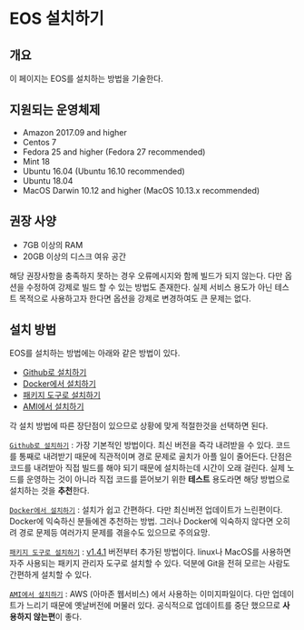 # EOS 설치하기

## 개요

이 페이지는 EOS를 설치하는 방법을 기술한다.

## 지원되는 운영체제

* Amazon 2017.09 and higher
* Centos 7
* Fedora 25 and higher \(Fedora 27 recommended\)
* Mint 18
* Ubuntu 16.04 \(Ubuntu 16.10 recommended\)
* Ubuntu 18.04
* MacOS Darwin 10.12 and higher \(MacOS 10.13.x recommended\)

## 권장 사양

* 7GB 이상의 RAM
* 20GB 이상의 디스크 여유 공간

해당 권장사항을 충족하지 못하는 경우 오류메시지와 함께 빌드가 되지 않는다. 다만 옵션을 수정하여 강제로 빌드 할 수 있는 방법도 존재한다. 실제 서비스 용도가 아닌 테스트 목적으로 사용하고자 한다면 옵션을 강제로 변경하여도 큰 문제는 없다.

## 설치 방법

EOS를 설치하는 방법에는 아래와 같은 방법이 있다.

* [Github로 설치하기](github.md)
* [Docker에서 설치하기](docker.md)
* [패키지 도구로 설치하기](package.md)
* [AMI에서 설치하기](ami.md)

각 설치 방법에 따른 장단점이 있으므로 상황에 맞게 적절한것을 선택하면 된다.

[`Github로 설치하기`](github.md) : 가장 기본적인 방법이다. 최신 버전을 즉각 내려받을 수 있다. 코드를 통째로 내려받기 때문에 직관적이며 경로 문제로 골치가 아플 일이 줄어든다. 단점은 코드를 내려받아 직접 빌드를 해야 되기 때문에 설치하는데 시간이 오래 걸린다. 실제 노드를 운영하는 것이 아니라 직접 코드를 뜯어보기 위한 **테스트** 용도라면 해당 방법으로 설치하는 것을 **추천**한다.

[`Docker에서 설치하기`](docker.md) : 설치가 쉽고 간편하다. 다만 최신버전 업데이트가 느린편이다. Docker에 익숙하신 분들에겐 추천하는 방법. 그러나 Docker에 익숙하지 않다면 오히려 경로 문제등 여러가지 문제를 겪을수도 있으므로 주의요망.

[`패키지 도구로 설치하기`](package.md) : [v1.4.1](../../document/release-notes/v1.4.1.md) 버전부터 추가된 방법이다. linux나 MacOS를 사용하면 자주 사용되는 패키지 관리자 도구로 설치할 수 있다. 덕분에 Git을 전혀 모르는 사람도 간편하게 설치할 수 있다.

[`AMI에서 설치하기`](ami.md) : AWS \(아마존 웹서비스\) 에서 사용하는 이미지파일이다. 다만 업데이트가 느리기 때문에 옛날버전에 머물러 있다. 공식적으로 업데이트를 중단 했으므로 **사용하지 않는편**이 좋다.

